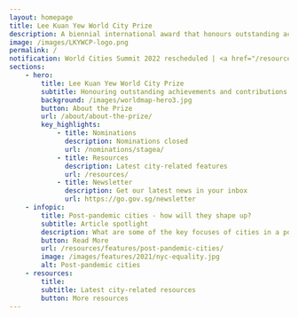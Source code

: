 ```yaml
---
layout: homepage
title: Lee Kuan Yew World City Prize
description: A biennial international award that honours outstanding achievements and contributions to the creation of liveable, vibrant and sustainable urban communities around the world
image: /images/LKYWCP-logo.png
permalink: /
notification: World Cities Summit 2022 rescheduled | <a href="/resources/news/covid19-advisory/">More info</a>
sections:
    - hero:
        title: Lee Kuan Yew World City Prize
        subtitle: Honouring outstanding achievements and contributions to the creation of liveable, vibrant and sustainable urban communities around the world
        background: /images/worldmap-hero3.jpg
        button: About the Prize
        url: /about/about-the-prize/
        key_highlights:
            - title: Nominations
              description: Nominations closed
              url: /nominations/stagea/
            - title: Resources 
              description: Latest city-related features
              url: /resources/
            - title: Newsletter
              description: Get our latest news in your inbox
              url: https://go.gov.sg/newsletter
    - infopic:
        title: Post-pandemic cities - how will they shape up?
        subtitle: Article spotlight
        description: What are some of the key focuses of cities in a post-pandemic world? In this first of a two-part series, we take a look at how cities Seoul, Medellín and New York City build greener, fairer and more resilient economies and societies as they take the long view in their recovery.
        button: Read More
        url: /resources/features/post-pandemic-cities/
        image: /images/features/2021/nyc-equality.jpg
        alt: Post-pandemic cities
    - resources:
        title: 
        subtitle: Latest city-related resources
        button: More resources
---
```

